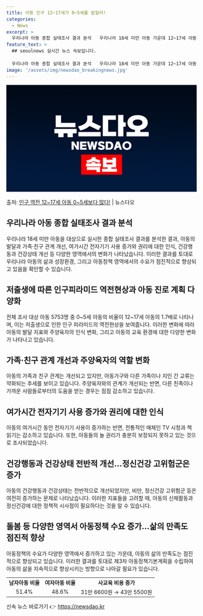 ```yaml
---
title: 아동 인구 12~17세가 0~5세를 앞질러!
categories:
  - News
excerpt: >
  우리나라 아동 종합 실태조사 결과 분석   우리나라 18세 미만 아동 가운데 12~17세 아동이 0~5세의 …
feature_text: >
  ## seoulnews 실시간 뉴스 속보입니다.

  우리나라 아동 종합 실태조사 결과 분석   우리나라 18세 미만 아동 가운데 12~17세 아동이 0~5세의 …
image: '/assets/img/newsdao_breakingnews.jpg'
---
```


![뉴스다오 속보](/assets/img/newsdao_breakingnews.jpg)

<p>출처: <a href="https://newsdao.kr/4133" rel="dofollow">인구 역전 12~17세 아동 0~5세보다 많다!</a> | 뉴스다오</p>

<h2 data-ke-size="size26">우리나라 아동 종합 실태조사 결과 분석</h2>
<p data-ke-size="size16">우리나라 18세 미만 아동을 대상으로 실시한 종합 실태조사 결과를 분석한 결과, 아동의 발달과 가족·친구 관계 개선, 여가시간 전자기기 사용 증가와 권리에 대한 인식, 건강행동과 건강상태 개선 등 다양한 영역에서의 변화가 나타났습니다. 이러한 결과를 토대로 우리나라 아동의 삶과 성장환경, 그리고 아동정책 영역에서의 수요가 점진적으로 향상되고 있음을 확인할 수 있습니다.</p>

<h2 data-ke-size="size26">저출생에 따른 인구피라미드 역전현상과 아동 진로 계획 다양화</h2>
<p data-ke-size="size16">전체 조사 대상 아동 5753명 중 0~5세 아동의 비율이 12~17세 아동의 1.7배로 나타나며, 이는 저출생으로 인한 인구 피라미드의 역전현상을 보여줍니다. 이러한 변화에 따라 아동의 발달 지표와 주양육자의 인식 변화, 그리고 아동의 교육 환경에 대한 다양한 변화가 나타나고 있습니다. </p>

<h2 data-ke-size="size26">가족·친구 관계 개선과 주양육자의 역할 변화</h2>
<p data-ke-size="size16">아동의 가족과 친구 관계는 개선되고 있지만, 아동가구와 다른 가족이나 지인 간 교류는 약화되는 추세를 보이고 있습니다. 주양육자와의 관계가 개선되는 반면, 다른 친족이나 가까운 사람들로부터의 도움을 받는 경우는 점점 감소하고 있습니다.</p>

<h2 data-ke-size="size26">여가시간 전자기기 사용 증가와 권리에 대한 인식</h2>
<p data-ke-size="size16">아동의 여가시간 동안 전자기기 사용이 증가하는 반면, 전통적인 매체인 TV 시청과 책 읽기는 감소하고 있습니다. 또한, 아동들의 놀 권리가 충분히 보장되지 못하고 있는 것으로 조사되었습니다.</p>

<h2 data-ke-size="size26">건강행동과 건강상태 전반적 개선…정신건강 고위험군은 증가</h2>
<p data-ke-size="size16">아동의 건강행동과 건강상태는 전반적으로 개선되었지만, 비만, 정신건강 고위험군 등은 여전히 증가하는 문제로 나타났습니다. 이러한 지표들을 고려할 때, 아동의 신체활동과 정신건강에 대한 정책적 시사점이 필요하다는 것을 알 수 있습니다.</p>

<h2 data-ke-size="size26">돌봄 등 다양한 영역서 아동정책 수요 증가…삶의 만족도 점진적 향상</h2>
<p data-ke-size="size16">아동정책의 수요가 다양한 영역에서 증가하고 있는 가운데, 아동의 삶의 만족도는 점진적으로 향상되고 있습니다. 이러한 결과를 토대로 제3차 아동정책기본계획을 수립하여 아동의 삶을 지속적으로 향상시키는 방향으로 나아갈 필요가 있습니다.</p>

<table>
	<tr>
		<td style="text-align: center; height: 17px;"><b>남자아동 비율</b></td>
		<td style="text-align: center; height: 17px;"><b>여자아동 비율</b></td>
		<td style="text-align: center; height: 17px;"><b>사교육 비용 증가</b></td>
	</tr>
	<tr>
		<td style="text-align: center; height: 17px;">51.4%</td>
		<td style="text-align: center; height: 17px;">48.6%</td>
		<td style="text-align: center; height: 17px;">31만 6600원 → 43만 5500원</td>
	</tr>
</table> 

신속 뉴스 바로가기 👉 <a href="https://newsdao.kr" rel="dofollow">https://newsdao.kr</a>


